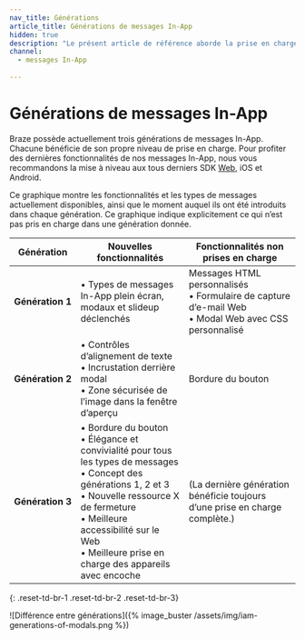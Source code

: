 ```yaml
---
nav_title: Générations
article_title: Générations de messages In-App
hidden: true
description: "Le présent article de référence aborde la prise en charge de générations de messages In-App."
channel:
  - messages In-App
  
---
```


# Générations de messages In-App

Braze possède actuellement trois générations de messages In-App. Chacune bénéficie de son propre niveau de prise en charge. Pour profiter des dernières fonctionnalités de nos messages In-App, nous vous recommandons la mise à niveau aux tous derniers SDK [Web]({{site.baseurl}}/developer_guide/platform_integration_guides/web/initial_sdk_setup/#upgrading-the-sdk), iOS et Android.

Ce graphique montre les fonctionnalités et les types de messages actuellement disponibles, ainsi que le moment auquel ils ont été introduits dans chaque génération. Ce graphique indique explicitement ce qui n’est pas pris en charge dans une génération donnée.

| Génération | Nouvelles fonctionnalités | Fonctionnalités non prises en charge |
|---|---|---|
| **Génération 1** | • Types de messages In-App plein écran, modaux et slideup déclenchés | Messages HTML personnalisés <br> • Formulaire de capture d’e-mail Web <br> • Modal Web avec CSS personnalisé |
| **Génération 2** | • Contrôles d’alignement de texte <br> • Incrustation derrière modal <br> • Zone sécurisée de l’image dans la fenêtre d’aperçu | Bordure du bouton |
| **Génération 3** | • Bordure du bouton <br> • Élégance et convivialité pour tous les types de messages <br> • Concept des générations 1, 2 et 3 <br> • Nouvelle ressource X de fermeture <br> • Meilleure accessibilité sur le Web <br> • Meilleure prise en charge des appareils avec encoche | (La dernière génération bénéficie toujours d’une prise en charge complète.) |
{: .reset-td-br-1 .reset-td-br-2 .reset-td-br-3}

![Différence entre générations]({% image_buster /assets/img/iam-generations-of-modals.png %})

